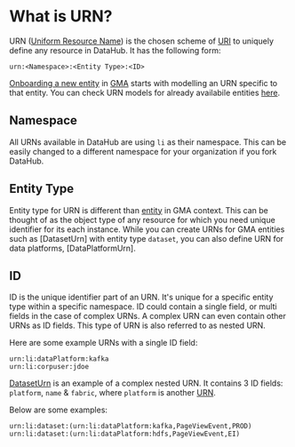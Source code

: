 # What is URN?

URN ([Uniform Resource Name](https://en.wikipedia.org/wiki/Uniform_Resource_Name)) is the chosen scheme of [URI](https://en.wikipedia.org/wiki/Uniform_Resource_Identifier) to uniquely define any resource in DataHub. It has the following form:
```
urn:<Namespace>:<Entity Type>:<ID>
```
[Onboarding a new entity](../how/entity-onboarding.md) in [GMA](gma.md) starts with modelling an URN specific to that entity.
You can check URN models for already availabile entities [here](../../li-utils/src/main/java/com/linkedin/common/urn).

## Namespace
All URNs available in DataHub are using `li` as their namespace. 
This can be easily changed to a different namespace for your organization if you fork DataHub.

## Entity Type
Entity type for URN is different than [entity](entity.md) in GMA context. This can be thought of as the object type of
any resource for which you need unique identifier for its each instance. While you can create URNs for GMA entities such as
[DatasetUrn] with entity type `dataset`, you can also define URN for data platforms, [DataPlatformUrn].

## ID
ID is the unique identifier part of an URN. It's unique for a specific entity type within a specific namespace.
ID could contain a single field, or multi fields in the case of complex URNs. A complex URN can even contain other URNs as ID fields. This type of URN is also referred to as nested URN.

Here are some example URNs with a single ID field:

```
urn:li:dataPlatform:kafka
urn:li:corpuser:jdoe
```

[DatasetUrn](../../li-utils/src/main/java/com/linkedin/common/urn/DatasetUrn.java) is an example of a complex nested URN. It contains 3 ID fields: `platform`, `name` & `fabric`, where `platform` is another [URN](../../li-utils/src/main/java/com/linkedin/common/urn/DataPlatformUrn.java).

Below are some examples:
```
urn:li:dataset:(urn:li:dataPlatform:kafka,PageViewEvent,PROD)
urn:li:dataset:(urn:li:dataPlatform:hdfs,PageViewEvent,EI)
```
